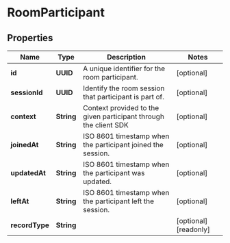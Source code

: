 

# RoomParticipant


## Properties

Name | Type | Description | Notes
------------ | ------------- | ------------- | -------------
**id** | **UUID** | A unique identifier for the room participant. |  [optional]
**sessionId** | **UUID** | Identify the room session that participant is part of. |  [optional]
**context** | **String** | Context provided to the given participant through the client SDK |  [optional]
**joinedAt** | **String** | ISO 8601 timestamp when the participant joined the session. |  [optional]
**updatedAt** | **String** | ISO 8601 timestamp when the participant was updated. |  [optional]
**leftAt** | **String** | ISO 8601 timestamp when the participant left the session. |  [optional]
**recordType** | **String** |  |  [optional] [readonly]



